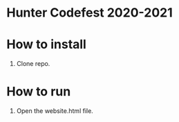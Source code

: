# Hunter Codefest 2020-2021

# How to install
1. Clone repo.
# How to run
1. Open the website.html file.